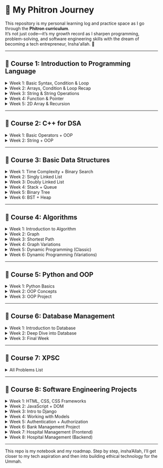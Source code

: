 # 📘 My Phitron Journey  

This repository is my personal learning log and practice space as I go through the **Phitron curriculum**.  
It’s not just code—it’s my growth record as I sharpen programming, problem-solving, and software engineering skills with the dream of becoming a tech entrepreneur, Insha'allah. 🚀  

---

## 📍 Course 1: Introduction to Programming Language  

<details>
<summary>Week 1: Basic Syntax, Condition & Loop</summary>  

- [ ] Basic Syntax  
- [ ] Conditions  
- [ ] Loops  
</details>

<details>
<summary>Week 2: Arrays, Condition & Loop Recap</summary>  

- [ ] Arrays  
- [ ] Condition & Loop Recap  
</details>

<details>
<summary>Week 3: String & String Operations</summary>  

- [ ] String Basics  
- [ ] String Operations  
</details>

<details>
<summary>Week 4: Function & Pointer</summary>  

- [ ] Functions  
- [ ] Pointers  
</details>

<details>
<summary>Week 5: 2D Array & Recursion</summary>  

- [ ] 2D Arrays  
- [ ] Recursion  
</details>

---

## 📍 Course 2: C++ for DSA  

<details>
<summary>Week 1: Basic Operators + OOP</summary>  

- [ ] Basic Operators  
- [ ] OOP Intro  
</details>

<details>
<summary>Week 2: String + OOP</summary>  

- [ ] Strings in C++  
- [ ] OOP Concepts  
</details>

---

## 📍 Course 3: Basic Data Structures  

<details>
<summary>Week 1: Time Complexity + Binary Search</summary>  

- [ ] Time Complexity  
- [ ] Binary Search  
</details>

<details>
<summary>Week 2: Singly Linked List</summary>  

- [ ] Singly Linked List  
</details>

<details>
<summary>Week 3: Doubly Linked List</summary>  

- [ ] Doubly Linked List  
</details>

<details>
<summary>Week 4: Stack + Queue</summary>  

- [ ] Stack  
- [ ] Queue  
</details>

<details>
<summary>Week 5: Binary Tree</summary>  

- [ ] Binary Tree  
</details>

<details>
<summary>Week 6: BST + Heap</summary>  

- [ ] Binary Search Tree  
- [ ] Heap  
</details>

---

## 📍 Course 4: Algorithms  

<details>
<summary>Week 1: Introduction to Algorithm</summary>  

- [ ] Algorithm Basics  
</details>

<details>
<summary>Week 2: Graph</summary>  

- [ ] Graph Representation  
- [ ] Graph Traversal  
</details>

<details>
<summary>Week 3: Shortest Path</summary>  

- [ ] BFS Shortest Path  
- [ ] Dijkstra / Bellman-Ford  
</details>

<details>
<summary>Week 4: Graph Variations</summary>  

- [ ] Advanced Graph Problems  
</details>

<details>
<summary>Week 5: Dynamic Programming (Classic)</summary>  

- [ ] Classic DP Problems  
</details>

<details>
<summary>Week 6: Dynamic Programming (Variations)</summary>  

- [ ] DP Variations  
</details>

---

## 📍 Course 5: Python and OOP  

<details>
<summary>Week 1: Python Basics</summary>  

- [ ] Python Syntax  
- [ ] Data Types  
</details>

<details>
<summary>Week 2: OOP Concepts</summary>  

- [ ] Classes & Objects  
- [ ] Inheritance  
</details>

<details>
<summary>Week 3: OOP Project</summary>  

- [ ] Project Work  
</details>

---

## 📍 Course 6: Database Management  

<details>
<summary>Week 1: Introduction to Database</summary>  

- [ ] Database Basics  
</details>

<details>
<summary>Week 2: Deep Dive into Database</summary>  

- [ ] SQL Queries  
- [ ] Normalization  
</details>

<details>
<summary>Week 3: Final Week</summary>  

- [ ] Wrap-up + Project  
</details>

---

## 📍 Course 7: XPSC  

<details>
<summary>All Problems List</summary>  

- [ ] Solve problems regularly 💪  
</details>

---

## 📍 Course 8: Software Engineering Projects  

<details>
<summary>Week 1: HTML, CSS, CSS Frameworks</summary>  

- [ ] HTML  
- [ ] CSS  
- [ ] Frameworks (Bootstrap/Tailwind)  
</details>

<details>
<summary>Week 2: JavaScript + DOM</summary>  

- [ ] JavaScript  
- [ ] DOM Manipulation  
</details>

<details>
<summary>Week 3: Intro to Django</summary>  

- [ ] Django Basics  
</details>

<details>
<summary>Week 4: Working with Models</summary>  

- [ ] Django Models  
</details>

<details>
<summary>Week 5: Authentication + Authorization</summary>  

- [ ] Login/Signup  
- [ ] Permissions  
</details>

<details>
<summary>Week 6: Bank Management Project</summary>  

- [ ] Project Work  
</details>

<details>
<summary>Week 7: Hospital Management (Frontend)</summary>  

- [ ] Frontend Development  
</details>

<details>
<summary>Week 8: Hospital Management (Backend)</summary>  

- [ ] Backend Development  
</details>

---

This repo is my notebook and my roadmap. Step by step, insha’Allah, I’ll get closer to my tech aspiration and then into building ethical technology for the Ummah.  
